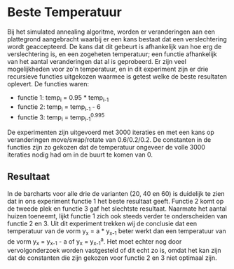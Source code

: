 # Beste Temperatuur 
Bij het simulated annealing algoritme, worden er veranderingen aan een plattegrond aangebracht waarbij er een kans bestaat dat een verslechtering wordt geaccepteerd. De kans dat dit gebeurt is afhankelijk van hoe erg de verslechtering is, en een zogeheten temperatuur; een functie afhankelijk van het aantal veranderingen dat al is geprobeerd. Er zijn veel mogelijkheden voor zo'n temperatuur, en in dit experiment zijn er drie recursieve functies uitgekozen waarmee is getest welke de beste resultaten oplevert. De functies waren:   
- functie 1: temp<sub>i</sub> = 0.95 * temp<sub>i-1</sub> 
- functie 2: temp<sub>i</sub> = temp<sub>i-1</sub> - 6  
- functie 3: temp<sub>i</sub> = temp<sub>i-1</sub><sup>0.995</sup>  

De experimenten zijn uitgevoerd met 3000 iteraties en met een kans op veranderingen move/swap/rotate van 0.6/0.2/0.2. De constanten in de functies zijn zo gekozen dat de temperatuur ongeveer de volle 3000 iteraties nodig had om in de buurt te komen van 0.

## Resultaat  
In de barcharts voor alle drie de varianten (20, 40 en 60) is duidelijk te zien dat in ons experiment functie 1 het beste resultaat geeft. Functie 2 komt op de tweede plek en functie 3 gaf het slechtste resultaat. Naarmate het aantal huizen toeneemt, lijkt functie 1 zich ook steeds verder te onderscheiden van functie 2 en 3. Uit dit experiment trekken wij de conclusie dat een temperatuur van de vorm y<sub>x</sub> = a * y<sub>x-1</sub> beter werkt dan een temperatuur van de vorm y<sub>x</sub> = y<sub>x-1</sub> - a of y<sub>x</sub> = y<sub>x-1</sub><sup>a</sup>. Het moet echter nog door vervolgonderzoek worden vastgesteld of dit echt zo is, omdat het kan zijn dat de constanten die zijn gekozen voor functie 2 en 3 niet optimaal zijn.
